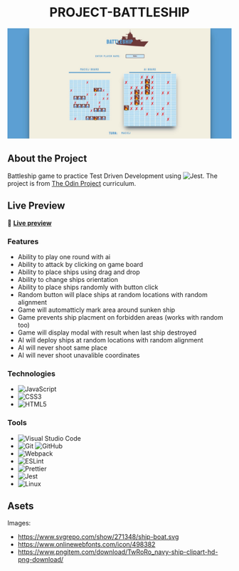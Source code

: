 <div align="center">
  
# PROJECT-BATTLESHIP

<img alt="App preview" src="https://raw.githubusercontent.com/MaciejDabrowskii/PROJECT-BATTLESHIP/main/Readme%20assets/App-preview.jpg">

</div>

## About the Project

Battleship game to practice Test Driven Development using ![Jest](https://img.shields.io/badge/-jest-%23C21325?style=for-the-badge&logo=jest&logoColor=white). The project is from [The Odin Project](https://www.theodinproject.com/lessons/node-path-javascript-battleship) curriculum.

## Live Preview

🔗 <b> [Live preview](https://maciejdabrowskii.github.io/PROJECT-BATTLESHIP/)</b>

### Features

- Ability to play one round with ai
- Ability to attack by clicking on game board
- Ability to place ships using drag and drop
- Ability to change ships orientation
- Ability to place ships randomly with button click
- Random button will place ships at random locations with random alignment
- Game will automatticly mark area around sunken ship
- Game prevents ship placment on forbidden areas (works with random too)
- Game will display modal with result when last ship destroyed
- AI will deploy ships at random locations with random alignment
- AI will never shoot same place
- AI will never shoot unavalible coordinates

### Technologies

- ![JavaScript](https://img.shields.io/badge/javascript-%23323330.svg?style=for-the-badge&logo=javascript&logoColor=%23F7DF1E)
- ![CSS3](https://img.shields.io/badge/css3-%231572B6.svg?style=for-the-badge&logo=css3&logoColor=white)
- ![HTML5](https://img.shields.io/badge/html5-%23E34F26.svg?style=for-the-badge&logo=html5&logoColor=white)

### Tools

- ![Visual Studio Code](https://img.shields.io/badge/Visual%20Studio%20Code-0078d7.svg?style=for-the-badge&logo=visual-studio-code&logoColor=white)
- ![Git](https://img.shields.io/badge/git-%23F05033.svg?style=for-the-badge&logo=git&logoColor=white) ![GitHub](https://img.shields.io/badge/github-%23121011.svg?style=for-the-badge&logo=github&logoColor=white)
- ![Webpack](https://img.shields.io/badge/webpack-%238DD6F9.svg?style=for-the-badge&logo=webpack&logoColor=black)
- ![ESLint](https://img.shields.io/badge/ESLint-4B3263?style=for-the-badge&logo=eslint&logoColor=white)
- ![Prettier](https://img.shields.io/badge/code_style-prettier-ff69b4.svg?style=flat-square)
- ![Jest](https://img.shields.io/badge/-jest-%23C21325?style=for-the-badge&logo=jest&logoColor=white)
- ![Linux](https://img.shields.io/badge/Linux-FCC624?style=for-the-badge&logo=linux&logoColor=black)

## Asets

Images:
- https://www.svgrepo.com/show/271348/ship-boat.svg
- https://www.onlinewebfonts.com/icon/498382
- https://www.pngitem.com/download/TwRoRo_navy-ship-clipart-hd-png-download/

